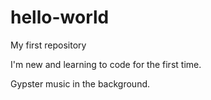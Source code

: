 # hello-world
My first repository

I'm new and learning to code for the first time. 

Gypster music in the background.
